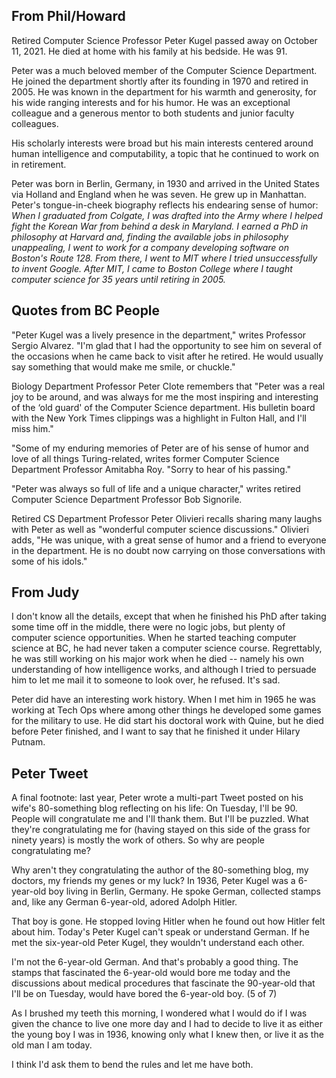 ## From Phil/Howard

Retired Computer Science Professor Peter Kugel passed away on October
11, 2021.  He died at home with his family at his bedside. He was 91.

Peter was a much beloved member of the Computer Science Department.
He joined the department shortly after its founding in 1970 and
retired in 2005.  He was known in the department for his warmth and
generosity, for his wide ranging interests and for his humor. He was
an exceptional colleague and a generous mentor to both students and
junior faculty colleagues.

His scholarly interests were broad but his main interests centered
around human intelligence and computability, a topic that he continued
to work on in retirement. 

Peter was born in Berlin, Germany, in 1930 and arrived in the United
States via Holland and England when he was seven. He grew up in
Manhattan. Peter's tongue-in-cheek biography reflects his endearing
sense of humor: *When I graduated from Colgate, I was drafted into the
Army where I helped fight the Korean War from behind a desk in
Maryland. I earned a PhD in philosophy at Harvard and, finding the
available jobs in philosophy unappealing, I went to work for a company
developing software on Boston's Route 128.  From there, I went to MIT
where I tried unsuccessfully to invent Google.  After MIT, I came to
Boston College where I taught computer science for 35 years until
retiring in 2005.*

## Quotes from BC People

"Peter Kugel was a lively presence in the department," writes
Professor Sergio Alvarez. "I'm glad that I had the opportunity to see
him on several of the occasions when he came back to visit after he
retired. He would usually say something that would make me smile, or
chuckle."

Biology Department Professor Peter Clote remembers that "Peter was a
real joy to be around, and was always for me the most inspiring and
interesting of the ‘old guard' of the Computer Science department. His
bulletin board with the New York Times clippings was a highlight in
Fulton Hall, and I'll miss him."

"Some of my enduring memories of Peter are of his sense of humor and
love of all things Turing-related, writes former Computer Science
Department Professor Amitabha Roy. "Sorry to hear of his passing."

"Peter was always so full of life and a unique character," writes
retired Computer Science Department Professor Bob Signorile.

Retired CS Department Professor Peter Olivieri recalls sharing many
laughs with Peter as well as "wonderful computer science discussions."
Olivieri adds, "He was unique, with a great sense of humor and a
friend to everyone in the department. He is no doubt now carrying on
those conversations with some of his idols."

## From Judy

I don't know all the details, except that when he finished his PhD
after taking some time off in the middle, there were no logic jobs,
but plenty of computer science opportunities.  When he started
teaching computer science at BC, he had never taken a computer science
course.  Regrettably, he was still working on his major work when he
died -- namely his own understanding of how intelligence works, and
although I tried to persuade him to let me mail it to someone to look
over, he refused.  It's sad.  

Peter did have an interesting work history.  When I met him in 1965 he
was working at Tech Ops where among other things he developed some
games for the military to use. He did start his doctoral work with
Quine, but he died before Peter finished, and I want to say that he
finished it under Hilary Putnam.

## Peter Tweet

A final footnote: last year, Peter wrote a multi-part Tweet posted on
his wife's 80-something blog reflecting on his life: On Tuesday, I'll
be 90. People will congratulate me and I'll thank them. But I'll be
puzzled. What they're congratulating me for (having stayed on this
side of the grass for ninety years) is mostly the work of others. So
why are people congratulating me?

Why aren't they congratulating the author of the 80-something blog, my
doctors, my friends my genes or my luck? In 1936, Peter Kugel was a
6-year-old boy living in Berlin, Germany. He spoke German, collected
stamps and, like any German 6-year-old, adored Adolph Hitler.

That boy is gone. He stopped loving Hitler when he found out how
Hitler felt about him. Today's Peter Kugel can't speak or understand
German. If he met the six-year-old Peter Kugel, they wouldn't
understand each other.

I'm not the 6-year-old German. And that's probably a good thing. The
stamps that fascinated the 6-year-old would bore me today and the
discussions about medical procedures that fascinate the 90-year-old
that I'll be on Tuesday, would have bored the 6-year-old boy. (5 of 7)

As I brushed my teeth this morning, I wondered what I would do if I
was given the chance to live one more day and I had to decide to live
it as either the young boy I was in 1936, knowing only what I knew
then, or live it as the old man I am today.

I think I'd ask them to bend the rules and let me have both.





